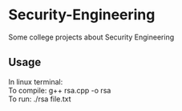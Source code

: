 # Security-Engineering
Some college projects about Security Engineering

## Usage

In linux terminal:<br />
    To compile: g++ rsa.cpp -o rsa<br />
    To run: ./rsa file.txt
